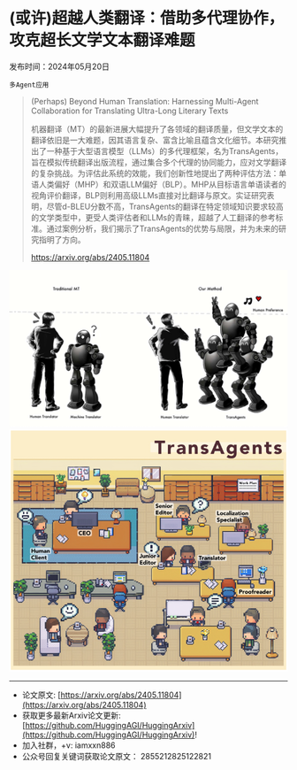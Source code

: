 # (或许)超越人类翻译：借助多代理协作，攻克超长文学文本翻译难题
发布时间：2024年05月20日

`多Agent应用`
> (Perhaps) Beyond Human Translation: Harnessing Multi-Agent Collaboration for Translating Ultra-Long Literary Texts
>
> 机器翻译（MT）的最新进展大幅提升了各领域的翻译质量，但文学文本的翻译依旧是一大难题，因其语言复杂、富含比喻且蕴含文化细节。本研究推出了一种基于大型语言模型（LLMs）的多代理框架，名为TransAgents，旨在模拟传统翻译出版流程，通过集合多个代理的协同能力，应对文学翻译的复杂挑战。为评估此系统的效能，我们创新性地提出了两种评估方法：单语人类偏好（MHP）和双语LLM偏好（BLP）。MHP从目标语言单语读者的视角评价翻译，BLP则利用高级LLMs直接对比翻译与原文。实证研究表明，尽管d-BLEU分数不高，TransAgents的翻译在特定领域知识要求较高的文学类型中，更受人类评估者和LLMs的青睐，超越了人工翻译的参考标准。通过案例分析，我们揭示了TransAgents的优势与局限，并为未来的研究指明了方向。
>
> https://arxiv.org/abs/2405.11804

![](https://raw.githubusercontent.com/HuggingAGI/HuggingArxiv/main/paper_images/2405.11804/x1.png)
![](https://raw.githubusercontent.com/HuggingAGI/HuggingArxiv/main/paper_images/2405.11804/x2.png)

<hr />

- 论文原文: [https://arxiv.org/abs/2405.11804](https://arxiv.org/abs/2405.11804)
- 获取更多最新Arxiv论文更新: [https://github.com/HuggingAGI/HuggingArxiv](https://github.com/HuggingAGI/HuggingArxiv)!
- 加入社群，+v: iamxxn886
- 公众号回复关键词获取论文原文： 2855212825122821